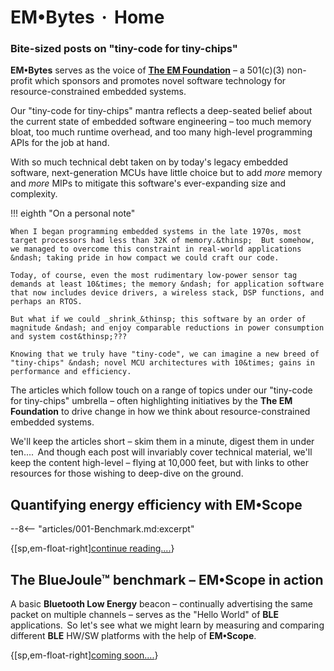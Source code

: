 # EM&bull;Bytes &thinsp;**&#183;**&thinsp; Home

<script src="extra-home.js" defer></script>

### Bite-sized posts on "tiny-code for tiny-chips"

**EM&bull;Bytes** serves as the voice of [**The EM Foundation**](#) &ndash; a 501(c)(3) non-profit which sponsors and promotes novel software technology for resource-constrained embedded systems.

Our "tiny-code for tiny-chips" mantra reflects a deep-seated belief about the current state of embedded software engineering &ndash; too much memory bloat, too much runtime overhead, and too many high-level programming APIs for the job at hand.

With so much technical debt taken on by today's legacy embedded software, next-generation MCUs have little choice but to add _more_ memory and _more_ MIPs to mitigate this software's ever-expanding size and complexity.

<!-- By rethinking software development for resource-constrained hardware platforms, we look to enable a new breed of embedded applications targeting minimalistic MCUs &ndash; systems in which every byte of memory and &mu;Joule of energy impacts their cost and viability.
-->

!!! eighth "On a personal note"

    When I began programming embedded systems in the late 1970s, most target processors had less than 32K of memory.&thinsp;  But somehow, we managed to overcome this constraint in real-world applications &ndash; taking pride in how compact we could craft our code.

    Today, of course, even the most rudimentary low-power sensor tag demands at least 10&times; the memory &ndash; for application software that now includes device drivers, a wireless stack, DSP functions, and perhaps an RTOS.

    But what if we could _shrink_&thinsp; this software by an order of magnitude &ndash; and enjoy comparable reductions in power consumption and system cost&thinsp;???
    
    Knowing that we truly have "tiny-code", we can imagine a new breed of "tiny-chips" &ndash; novel MCU architectures with 10&times; gains in performance and efficiency.

The articles which follow touch on a range of topics under our "tiny-code for tiny-chips" umbrella &ndash; often highlighting initiatives by the **The EM Foundation** to drive change in how we think about resource-constrained embedded systems.

We'll keep the articles short &ndash; skim them in a minute, digest them in under ten....&thinsp;  And though each post will invariably cover technical material, we'll keep the content high-level &ndash; flying at 10,000 feet, but with links to other resources for those wishing to deep-dive on the ground. 

## Quantifying energy efficiency with EM&bull;Scope

--8<-- "articles/001-Benchmark.md:excerpt"

{[sp,em-float-right][continue reading....](articles/001-Benchmark.md)}
<br>

## The BlueJoule&trade; benchmark &ndash; EM&bull;Scope in action

A basic **Bluetooth Low Energy** beacon &ndash; continually advertising the same packet on multiple channels &ndash; serves as the "Hello World" of **BLE** applications.&thinsp; So let's see what we might learn by measuring and comparing different **BLE** HW/SW platforms with the help of **EM&bull;Scope**.

{[sp,em-float-right][coming soon....](#)}
<br>
